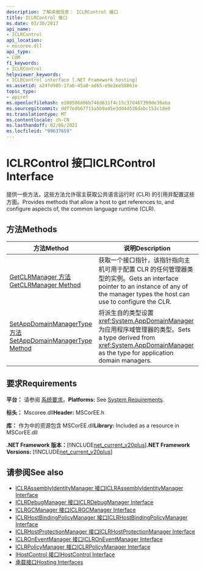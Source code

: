 ```yaml
---
description: 了解详细信息： ICLRControl 接口
title: ICLRControl 接口
ms.date: 03/30/2017
api_name:
- ICLRControl
api_location:
- mscoree.dll
api_type:
- COM
f1_keywords:
- ICLRControl
helpviewer_keywords:
- ICLRControl interface [.NET Framework hosting]
ms.assetid: a24fd905-1fa6-45a0-ad65-e9e2ee58861e
topic_type:
- apiref
ms.openlocfilehash: e108506d06b746d631f4c15c37d467399de30aba
ms.sourcegitcommit: ddf7edb67715a5b9a45e3dd44536dabc153c1de0
ms.translationtype: MT
ms.contentlocale: zh-CN
ms.lasthandoff: 02/06/2021
ms.locfileid: "99637659"
---
```

# <a name="iclrcontrol-interface"></a><span data-ttu-id="259c3-103">ICLRControl 接口</span><span class="sxs-lookup"><span data-stu-id="259c3-103">ICLRControl Interface</span></span>

<span data-ttu-id="259c3-104">提供一些方法，这些方法允许宿主获取公共语言运行时 (CLR) 的引用并配置这些方面。</span><span class="sxs-lookup"><span data-stu-id="259c3-104">Provides methods that allow a host to get references to, and configure aspects of, the common language runtime (CLR).</span></span>  
  
## <a name="methods"></a><span data-ttu-id="259c3-105">方法</span><span class="sxs-lookup"><span data-stu-id="259c3-105">Methods</span></span>  
  
|<span data-ttu-id="259c3-106">方法</span><span class="sxs-lookup"><span data-stu-id="259c3-106">Method</span></span>|<span data-ttu-id="259c3-107">说明</span><span class="sxs-lookup"><span data-stu-id="259c3-107">Description</span></span>|  
|------------|-----------------|  
|[<span data-ttu-id="259c3-108">GetCLRManager 方法</span><span class="sxs-lookup"><span data-stu-id="259c3-108">GetCLRManager Method</span></span>](iclrcontrol-getclrmanager-method.md)|<span data-ttu-id="259c3-109">获取一个接口指针，该指针指向主机可用于配置 CLR 的任何管理器类型的实例。</span><span class="sxs-lookup"><span data-stu-id="259c3-109">Gets an interface pointer to an instance of any of the manager types the host can use to configure the CLR.</span></span>|  
|[<span data-ttu-id="259c3-110">SetAppDomainManagerType 方法</span><span class="sxs-lookup"><span data-stu-id="259c3-110">SetAppDomainManagerType Method</span></span>](iclrcontrol-setappdomainmanagertype-method.md)|<span data-ttu-id="259c3-111">将派生自的类型设置 <xref:System.AppDomainManager> 为应用程序域管理器的类型。</span><span class="sxs-lookup"><span data-stu-id="259c3-111">Sets a type derived from <xref:System.AppDomainManager> as the type for application domain managers.</span></span>|  
  
## <a name="requirements"></a><span data-ttu-id="259c3-112">要求</span><span class="sxs-lookup"><span data-stu-id="259c3-112">Requirements</span></span>  

 <span data-ttu-id="259c3-113">**平台：** 请参阅 [系统要求](../../get-started/system-requirements.md)。</span><span class="sxs-lookup"><span data-stu-id="259c3-113">**Platforms:** See [System Requirements](../../get-started/system-requirements.md).</span></span>  
  
 <span data-ttu-id="259c3-114">**标头：** Mscoree.dll</span><span class="sxs-lookup"><span data-stu-id="259c3-114">**Header:** MSCorEE.h</span></span>  
  
 <span data-ttu-id="259c3-115">**库：** 作为中的资源包含 MSCorEE.dll</span><span class="sxs-lookup"><span data-stu-id="259c3-115">**Library:** Included as a resource in MSCorEE.dll</span></span>  
  
 <span data-ttu-id="259c3-116">**.NET Framework 版本：**[!INCLUDE[net_current_v20plus](../../../../includes/net-current-v20plus-md.md)]</span><span class="sxs-lookup"><span data-stu-id="259c3-116">**.NET Framework Versions:** [!INCLUDE[net_current_v20plus](../../../../includes/net-current-v20plus-md.md)]</span></span>  
  
## <a name="see-also"></a><span data-ttu-id="259c3-117">请参阅</span><span class="sxs-lookup"><span data-stu-id="259c3-117">See also</span></span>

- [<span data-ttu-id="259c3-118">ICLRAssemblyIdentityManager 接口</span><span class="sxs-lookup"><span data-stu-id="259c3-118">ICLRAssemblyIdentityManager Interface</span></span>](iclrassemblyidentitymanager-interface.md)
- [<span data-ttu-id="259c3-119">ICLRDebugManager 接口</span><span class="sxs-lookup"><span data-stu-id="259c3-119">ICLRDebugManager Interface</span></span>](iclrdebugmanager-interface.md)
- [<span data-ttu-id="259c3-120">ICLRGCManager 接口</span><span class="sxs-lookup"><span data-stu-id="259c3-120">ICLRGCManager Interface</span></span>](iclrgcmanager-interface.md)
- [<span data-ttu-id="259c3-121">ICLRHostBindingPolicyManager 接口</span><span class="sxs-lookup"><span data-stu-id="259c3-121">ICLRHostBindingPolicyManager Interface</span></span>](iclrhostbindingpolicymanager-interface.md)
- [<span data-ttu-id="259c3-122">ICLRHostProtectionManager 接口</span><span class="sxs-lookup"><span data-stu-id="259c3-122">ICLRHostProtectionManager Interface</span></span>](iclrhostprotectionmanager-interface.md)
- [<span data-ttu-id="259c3-123">ICLROnEventManager 接口</span><span class="sxs-lookup"><span data-stu-id="259c3-123">ICLROnEventManager Interface</span></span>](iclroneventmanager-interface.md)
- [<span data-ttu-id="259c3-124">ICLRPolicyManager 接口</span><span class="sxs-lookup"><span data-stu-id="259c3-124">ICLRPolicyManager Interface</span></span>](iclrpolicymanager-interface.md)
- [<span data-ttu-id="259c3-125">IHostControl 接口</span><span class="sxs-lookup"><span data-stu-id="259c3-125">IHostControl Interface</span></span>](ihostcontrol-interface.md)
- [<span data-ttu-id="259c3-126">承载接口</span><span class="sxs-lookup"><span data-stu-id="259c3-126">Hosting Interfaces</span></span>](hosting-interfaces.md)
